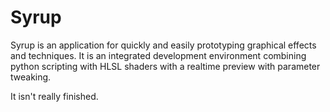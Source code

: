 Syrup
=====

Syrup is an application for quickly and easily prototyping graphical effects and techniques.
It is an integrated development environment combining python scripting with HLSL shaders
with a realtime preview with parameter tweaking.

It isn't really finished.
